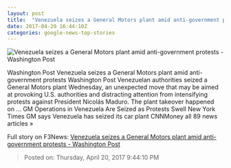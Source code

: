 ```yaml
---
layout: post
title:  "Venezuela seizes a General Motors plant amid anti-government protests - Washington Post"
date: 2017-04-20 16:44:10Z
categories: google-news-top-stories
---
```


![Venezuela seizes a General Motors plant amid anti-government protests - Washington Post](https://img.washingtonpost.com/rf/image_1484w/2010-2019/WashingtonPost/2017/04/20/Foreign/Images/APTOPIX_Venezuela_Political_Crisis_86257-5ec5a.jpg)

Washington Post Venezuela seizes a General Motors plant amid anti-government protests Washington Post Venezuelan authorities seized a General Motors plant Wednesday, an unexpected move that may be aimed at provoking U.S. authorities and distracting attention from intensifying protests against President Nicolás Maduro. The plant takeover happened on ... GM Operations in Venezuela Are Seized as Protests Swell New York Times GM says Venezuela has seized its car plant CNNMoney all 89 news articles »


Full story on F3News: [Venezuela seizes a General Motors plant amid anti-government protests - Washington Post](http://www.f3nws.com/n/TGpenG)

> Posted on: Thursday, April 20, 2017 9:44:10 PM
